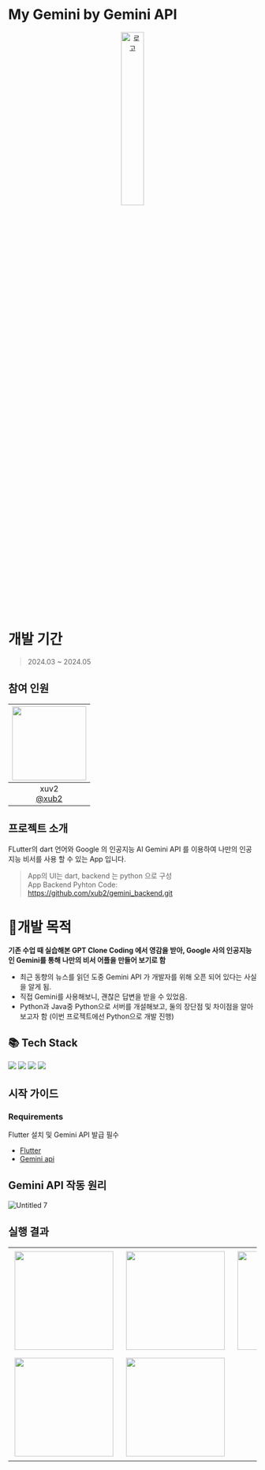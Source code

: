 # My Gemini by Gemini API  
<p align="center">
<img src="https://github.com/xub2/gemini_chat_app/assets/104479096/2049a4a6-6c12-4236-9f45-0098eb148c69" alt="로고" width="30%" height="30%">
</p>

# 개발 기간
> 2024.03 ~ 2024.05

## 참여 인원
|<img src="https://avatars.githubusercontent.com/u/104479096?v=4" width="150" height="150"/>|
|:-:|
|xuv2<br/>[@xub2](https://github.com/xub2)|

## 프로젝트 소개

FLutter의 dart 언어와 Google 의 인공지능 AI Gemini API 를 이용하여 나만의 인공지능 비서를 사용 할 수 있는 App 입니다.

> App의 UI는 dart, backend 는 python 으로 구성  
> App Backend Pyhton Code: https://github.com/xub2/gemini_backend.git

# 🤔개발 목적

**기존 수업 때 실습해본 GPT Clone Coding 에서 영감을 받아, Google 사의 인공지능인 Gemini를 통해 나만의 비서 어플을 만들어 보기로 함**

- 최근 동향의 뉴스를 읽던 도중 Gemini API 가 개발자를 위해 오픈 되어 있다는 사실을 알게 됨.
- 직접 Gemini를 사용해보니, 괜찮은 답변을 받을 수 있었음.
- Python과 Java중 Python으로 서버를 개설해보고, 둘의 장단점 및 차이점을 알아보고자 함 (이번 프로젝트에선 Python으로 개발 진행)
  

## 📚 Tech Stack

<img src="https://img.shields.io/badge/dart-3578E5?style=for-the-badge&logo=dart&logoColor=white"/> <img src="https://img.shields.io/badge/python-3178C6?style=for-the-badge&logo=python&logoColor=white"/> <img src="https://img.shields.io/badge/Flutter-06B6D4?style=for-the-badge&logo=Flutter&logoColor=white"/> <img src="https://img.shields.io/badge/gemini-5a999f?style=for-the-badge&logo=gemini&logoColor=white"/>

## 시작 가이드
### Requirements
Flutter 설치 및 Gemini API 발급 필수

- [Flutter](https://docs.flutter.dev/)
- [Gemini api](https://ai.google.dev/)

## Gemini API 작동 원리
![Untitled 7](https://github.com/xub2/gemini_backend/assets/104479096/0374f0d0-8454-4f5f-926a-07e62c8569b9)

## 실행 결과
<table>
  <tr>
    <td><img src="https://github.com/xub2/gemini_backend/assets/104479096/fb3bcce9-847d-43ed-8b8f-ce0c8b90ff89" width="200" style="margin: 5px;"></td>
    <td><img src="https://github.com/xub2/gemini_backend/assets/104479096/d8f34b09-3250-43ec-88d3-dbf1956695b5" width="200" style="margin: 5px;"></td>
    <td><img src="https://github.com/xub2/gemini_backend/assets/104479096/03dfaef5-3001-4396-8155-f20ea732eb83" width="200" style="margin: 5px;"></td>
    
  </tr>
  <tr>
    <td><img src="https://github.com/xub2/gemini_backend/assets/104479096/c14783fb-572f-42cc-a1ac-6d25fdc738f8" width="200" style="margin: 5px;"></td>
    <td><img src="https://github.com/xub2/gemini_backend/assets/104479096/0af67eb7-f2d2-46c9-8c04-513f423719fe" width="200" style="margin: 5px;"></td>
  </tr>
</table>


